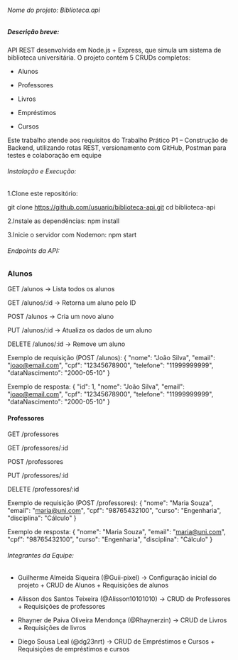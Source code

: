 ###### Nome do projeto: Biblioteca.api


##### Descrição breve:
API REST desenvolvida em Node.js + Express, que simula um sistema de biblioteca universitária.
O projeto contém 5 CRUDs completos:

- Alunos

- Professores

- Livros

- Empréstimos

- Cursos

Este trabalho atende aos requisitos do Trabalho Prático P1 – Construção de Backend, utilizando rotas REST, versionamento com GitHub, Postman para testes e colaboração em equipe

###### Instalação e Execução:

1.Clone este repositório:

git clone https://github.com/usuario/biblioteca-api.git
cd biblioteca-api

2.Instale as dependências:
npm install

3.Inicie o servidor com Nodemon:
npm start


###### Endpoints da API:
### Alunos

GET /alunos → Lista todos os alunos

GET /alunos/:id → Retorna um aluno pelo ID

POST /alunos → Cria um novo aluno

PUT /alunos/:id → Atualiza os dados de um aluno

DELETE /alunos/:id → Remove um aluno

Exemplo de requisição (POST /alunos):
{
  "nome": "João Silva",
  "email": "joao@email.com",
  "cpf": "12345678900",
  "telefone": "11999999999",
  "dataNascimento": "2000-05-10"
}

Exemplo de resposta:
{
  "id": 1,
  "nome": "João Silva",
  "email": "joao@email.com",
  "cpf": "12345678900",
  "telefone": "11999999999",
  "dataNascimento": "2000-05-10"
}

#### Professores
GET /professores

GET /professores/:id

POST /professores

PUT /professores/:id

DELETE /professores/:id

Exemplo de requisição (POST /professores):
{
  "nome": "Maria Souza",
  "email": "maria@uni.com",
  "cpf": "98765432100",
  "curso": "Engenharia",
  "disciplina": "Cálculo"
}

Exemplo de resposta:
{
  "nome": "Maria Souza",
  "email": "maria@uni.com",
  "cpf": "98765432100",
  "curso": "Engenharia",
  "disciplina": "Cálculo"
}



###### Integrantes da Equipe:
- Guilherme Almeida Siqueira (@Guii-pixel) → Configuração inicial do projeto + CRUD de Alunos + Requisições de alunos

- Alisson dos Santos Teixeira (@Alisson10101010) → CRUD de Professores + Requisições de professores

- Rhayner de Paiva Oliveira Mendonça (@Rhaynerzin) → CRUD de Livros + Requisições de livros 

- Diego Sousa Leal (@dg23nrt) → CRUD de Empréstimos e Cursos + Requisições de empréstimos e cursos